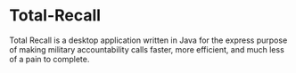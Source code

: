 # Total-Recall

Total Recall is a desktop application written in Java for the express purpose of making military accountability calls faster, more efficient, and much less of a pain to complete.
